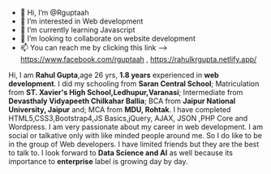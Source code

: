 - 👋 Hi, I’m @Rguptaah
- 👀 I’m interested in Web development
- 🌱 I’m currently learning Javascript
- 💞️ I’m looking to collaborate on website development
- 📫 You can reach me by clicking this link -->  https://www.facebook.com/rguptaah , https://rahulkrgupta.netlify.app/

<!---
Rguptaah/Rguptaah is a ✨ special ✨ repository because its `README.md` (this file) appears on your GitHub profile.
You can click the Preview link to take a look at your changes.
--->
Hi, I am **Rahul Gupta**,age 26 yrs, **1.8 years** experienced in **web development**.
I did my schooling from **Saran Central School**; Matriculation from **ST. Xavier's High School,Ledhupur,Varanasi**; Intermediate from
**Devasthaly Vidyapeeth Chilkahar Ballia**; BCA from **Jaipur National University, Jaipur** and; MCA from **MDU, Rohtak**.
I have completed HTML5,CSS3,Bootstrap4,JS Basics,jQuery, AJAX, JSON ,PHP Core and Wordpress.
I am very passionate about my career in web development.
I am social or talkative only with like minded people around me.
So I do like to be in the group of Web developers.
I have limited friends but they are the best to talk to.
I look forward to **Data Science and AI** as well because its importance to **enterprise** label is growing day by day.

